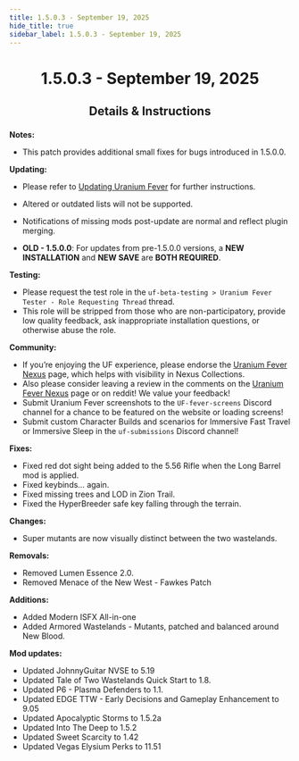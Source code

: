 ```yaml
---
title: 1.5.0.3 - September 19, 2025
hide_title: true
sidebar_label: 1.5.0.3 - September 19, 2025
---
```


# <p align="center"> 1.5.0.3 - September 19, 2025 </p>

## <p align="center"> Details & Instructions </p>

**Notes:**
- This patch provides additional small fixes for bugs introduced in 1.5.0.0.

**Updating:**
- Please refer to [Updating Uranium Fever](https://uraniumfever.net/docs/main/updating) for further instructions.
- Altered or outdated lists will not be supported.
- Notifications of missing mods post-update are normal and reflect plugin merging.

- **OLD - 1.5.0.0**: For updates from pre-1.5.0.0 versions, a **NEW INSTALLATION** and **NEW SAVE** are **BOTH REQUIRED**.

**Testing:**
- Please request the test role in the `uf-beta-testing > Uranium Fever Tester - Role Requesting Thread` thread.
- This role will be stripped from those who are non-participatory, provide low quality feedback, ask inappropriate installation questions, or otherwise abuse the role.

 **Community:**
- If you’re enjoying the UF experience, please endorse the [Uranium Fever Nexus](https://www.nexusmods.com/newvegas/mods/89815?tab=posts&BH=3) page, which helps with visibility in Nexus Collections.
- Also please consider leaving a review in the comments on the [Uranium Fever Nexus](https://www.nexusmods.com/newvegas/mods/89815?tab=posts&BH=3) page or on reddit! We value your feedback!
- Submit Uranium Fever screenshots to the `UF-fever-screens` Discord channel for a chance to be featured on the website or loading screens!
- Submit custom Character Builds and scenarios for Immersive Fast Travel or Immersive Sleep in the `uf-submissions` Discord channel!

**Fixes:**
- Fixed red dot sight being added to the 5.56 Rifle when the Long Barrel mod is applied.
- Fixed keybinds… again.
- Fixed missing trees and LOD in Zion Trail.
- Fixed the HyperBreeder safe key falling through the terrain.
 
**Changes:**

- Super mutants are now visually distinct between the two wastelands. 

**Removals:**
- Removed Lumen Essence 2.0.
- Removed Menace of the New West  - Fawkes Patch

**Additions:**
- Added Modern ISFX All-in-one
- Added Armored Wastelands - Mutants, patched and balanced around New Blood.

**Mod updates:**
- Updated JohnnyGuitar NVSE to 5.19
- Updated Tale of Two Wastelands Quick Start to 1.8.
- Updated P6 - Plasma Defenders to 1.1.
- Updated EDGE TTW - Early Decisions and Gameplay Enhancement to 9.05
- Updated Apocalyptic Storms to 1.5.2a
- Updated Into The Deep to 1.5.2
- Updated Sweet Scarcity to 1.42
- Updated Vegas Elysium Perks to 11.51
